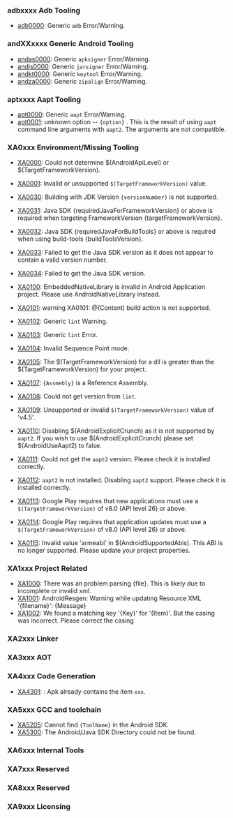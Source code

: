 
### adbxxxx Adb Tooling

+ [adb0000](adb0000.md): Generic `adb` Error/Warning.

### andXXxxxx Generic Android Tooling

+ [andas0000](andas0000.md): Generic `apksigner` Error/Warning.
+ [andjs0000](andjs0000.md): Generic `jarsigner` Error/Warning.
+ [andkt0000](andkt0000.md): Generic `keytool` Error/Warning.
+ [andza0000](andza0000.md): Generic `zipalign` Error/Warning.

### aptxxxx Aapt Tooling

+ [apt0000](apt0000.md): Generic `aapt` Error/Warning.
+ [apt0001](apt0001.md): unknown option -- `{option}` . This is the result of using `aapt` command line arguments with `aapt2`. The arguments are not compatible.

### XA0xxx Environment/Missing Tooling

+ [XA0000](xa0000.md): Could not determine $(AndroidApiLevel) or $(TargetFrameworkVersion).
+ [XA0001](xa0001.md): Invalid or unsupported `$(TargetFrameworkVersion)` value.

+ [XA0030](xa0030.md): Building with JDK Version `{versionNumber}` is not supported.
+ [XA0031](xa0031.md): Java SDK {requiredJavaForFrameworkVersion} or above is required when targeting FrameworkVersion {targetFrameworkVersion}.
+ [XA0032](xa0032.md): Java SDK {requiredJavaForBuildTools} or above is required when using build-tools {buildToolsVersion}.
+ [XA0033](xa0033.md): Failed to get the Java SDK version as it does not appear to contain a valid version number.
+ [XA0034](xa0034.md): Failed to get the Java SDK version. 

+ [XA0100](xa0100.md): EmbeddedNativeLibrary is invalid in Android Application project. Please use AndroidNativeLibrary instead.
+ [XA0101](xa0101.md): warning XA0101: @(Content) build action is not supported.
+ [XA0102](xa0102.md): Generic `lint` Warning.
+ [XA0103](xa0103.md): Generic `lint` Error.
+ [XA0104](xa0104.md): Invalid Sequence Point mode.
+ [XA0105](xa0105.md): The $(TargetFrameworkVersion) for a dll is greater than the $(TargetFrameworkVersion) for your project.
+ [XA0107](xa0107.md): `{Assmebly}` is a Reference Assembly.
+ [XA0108](xa0108.md): Could not get version from `lint`.
+ [XA0109](xa0109.md): Unsupported or invalid `$(TargetFrameworkVersion)` value of 'v4.5'.
+ [XA0110](xa0110.md): Disabling $(AndroidExplicitCrunch) as it is not supported by `aapt2`. If you wish to use $(AndroidExplicitCrunch) please set $(AndroidUseAapt2) to false.
+ [XA0111](xa0111.md): Could not get the `aapt2` version. Please check it is installed correctly.
+ [XA0112](xa0112.md): `aapt2` is not installed. Disabling `aapt2` support. Please check it is installed correctly.
+ [XA0113](xa0113.md): Google Play requires that new applications must use a `$(TargetFrameworkVersion)` of v8.0 (API level 26) or above.
+ [XA0114](xa0114.md): Google Play requires that application updates must use a `$(TargetFrameworkVersion)` of v8.0 (API level 26) or above.
+ [XA0115](xa0115.md): Invalid value 'armeabi' in $(AndroidSupportedAbis). This ABI is no longer supported. Please update your project properties.

### XA1xxx Project Related

+ [XA1000](xa1000.md): There was an problem parsing {file}. This is likely due to incomplete or invalid xml.
+ [XA1001](xa1001.md): AndroidResgen: Warning while updating Resource XML '{filename}': {Message}
+ [XA1002](xa1002.md): We found a matching key '{Key}' for '{Item}'. But the casing was incorrect. Please correct the casing

### XA2xxx Linker

### XA3xxx AOT

### XA4xxx Code Generation

+ [XA4301](xa4301.md): : Apk already contains the item `xxx`.

### XA5xxx GCC and toolchain

+ [XA5205](xa5205.md): Cannot find `{ToolName}` in the Android SDK.
+ [XA5300](xa5300.md): The Android/Java SDK Directory could not be found.

### XA6xxx Internal Tools

### XA7xxx	Reserved

### XA8xxx	Reserved

### XA9xxx	Licensing
